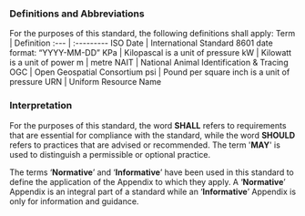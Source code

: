 ### Definitions and Abbreviations

For the purposes of this standard, the following definitions shall apply:
Term | Definition
:--- | :---------
ISO Date | International Standard 8601 date format: “YYYY-MM-DD”
KPa | Kilopascal is a unit of pressure
kW | Kilowatt is a unit of power
m | metre
NAIT | National Animal Identification & Tracing
OGC | Open Geospatial Consortium
psi | Pound per square inch is a unit of pressure
URN | Uniform Resource Name

### Interpretation

For the purposes of this standard, the word **SHALL** refers to requirements that are essential for compliance with the standard, while the word **SHOULD** refers to practices that are advised or recommended. The term '**MAY**' is used to distinguish a permissible or optional practice.

The terms ‘**Normative**’ and ‘**Informative**’ have been used in this standard to define the application of the Appendix to which they apply. A ‘**Normative**’ Appendix is an integral part of a standard while an ‘**Informative**’ Appendix is only for information and guidance.
